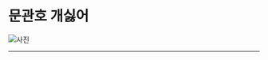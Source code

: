 # 문관호 개싫어
![사진](https://www.google.co.kr/imgres?imgurl=http%3A%2F%2Fpds26.egloos.com%2Fpds%2F201312%2F09%2F96%2Fa0007296_52a5c0fd0df63.jpg&imgrefurl=http%3A%2F%2Flarca.egloos.com%2Ftag%2F%25EC%25A0%2580%25EC%2583%2588%25EB%2581%25BC%25EC%2588%259C%25EB%2582%2598%25EC%2581%259C%25EC%2583%2588%25EB%2581%25BC%25EC%2597%2590%25EC%259A%2594%2Fpage%2F1&docid=8AyUUXVVSWRZbM&tbnid=cFCIW2DdKDix7M%3A&w=380&h=283&bih=883&biw=1745&ved=0ahUKEwj66cijmNnOAhWDQpQKHZTdDw0QMwgdKAEwAQ&iact=mrc&uact=8)
***
